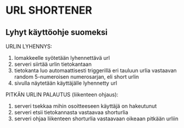 # URL SHORTENER

## Lyhyt käyttöohje suomeksi

URLIN LYHENNYS: 
1. lomakkeelle syötetään lyhennettävä url
2. serveri siirtää urlin tietokantaan
3. tietokanta luo automaattisesti triggerillä eri tauluun urlia vastaavan random 5-numeroisen numerosarjan, eli short urlin
4. sivulla näytetään käyttäjälle lyhennetty url

PITKÄN URLIN PALAUTUS (liikenteen ohjaus): 
1. serveri tsekkaa mihin osoitteeseen käyttäjä on hakeutunut
2. serveri etsii tietokannasta vastaavaa shorturlia
3. serveri ohjaa liikenteen shorturlia vastaavaan oikeaan pitkään urliin
